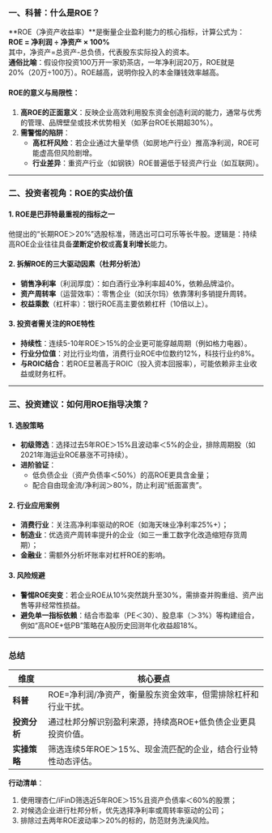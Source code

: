 ### 一、科普：什么是ROE？
**ROE（净资产收益率）**是衡量企业盈利能力的核心指标，计算公式为：  
**ROE = 净利润 ÷ 净资产 × 100%**  
其中，净资产=总资产-总负债，代表股东实际投入的资本。  
**通俗比喻**：假设你投资100万开一家奶茶店，一年净利润20万，ROE就是20%（20万÷100万）。ROE越高，说明你投入的本金赚钱效率越高。

#### ROE的意义与局限性：
1. **高ROE的正面意义**：反映企业高效利用股东资金创造利润的能力，通常与优秀的管理、品牌壁垒或技术优势相关（如茅台ROE长期超30%）。  
2. **需警惕的陷阱**：  
   - **高杠杆风险**：若企业通过大量举债（如房地产行业）推高净利润，ROE可能虚高但风险剧增。  
   - **行业差异**：重资产行业（如钢铁）ROE普遍低于轻资产行业（如互联网）。  

---

### 二、投资者视角：ROE的实战价值
#### 1. **ROE是巴菲特最重视的指标之一**  
   他提出的“长期ROE＞20%”选股标准，筛选出可口可乐等长牛股。逻辑是：持续高ROE企业往往具备**垄断定价权**或**高复利增长**能力。

#### 2. **拆解ROE的三大驱动因素（杜邦分析法）**  
   - **销售净利率**（利润厚度）：如白酒行业净利率超40%，依赖品牌溢价。  
   - **资产周转率**（运营效率）：零售企业（如沃尔玛）依靠薄利多销提升周转。  
   - **权益乘数**（杠杆率）：银行ROE高主要依赖杠杆（10倍以上）。  

#### 3. **投资者需关注的ROE特性**  
   - **持续性**：连续5-10年ROE＞15%的企业更可能穿越周期（例如格力电器）。  
   - **行业分位值**：对比行业均值，消费行业ROE中位数约12%，科技行业约8%。  
   - **与ROIC结合**：若ROE显著高于ROIC（投入资本回报率），可能依赖非主业收益或财务杠杆。

---

### 三、投资建议：如何用ROE指导决策？
#### 1. **选股策略**  
   - **初级筛选**：选择过去5年ROE＞15%且波动率＜5%的企业，排除周期股（如2021年海运业ROE暴涨不可持续）。  
   - **进阶验证**：  
     - 低负债企业（资产负债率＜50%）的高ROE更具含金量；  
     - 配合自由现金流/净利润＞80%，防止利润“纸面富贵”。

#### 2. **行业应用案例**  
   - **消费行业**：关注高净利率驱动的ROE（如海天味业净利率25%+）；  
   - **制造业**：优选资产周转率提升的企业（如三一重工数字化改造缩短存货周期）；  
   - **金融业**：需额外分析坏账率对杠杆ROE的影响。

#### 3. **风险规避**  
   - **警惕ROE突变**：若企业ROE从10%突然跳升至30%，需排查并购重组、资产出售等非经常性损益。  
   - **避免单一指标依赖**：结合市盈率（PE＜30）、股息率（＞3%）等构建组合，例如“高ROE+低PB”策略在A股历史回测年化收益超18%。

---

### 总结
| 维度        | 核心要点                                                                 |
|-------------|--------------------------------------------------------------------------|
| **科普**    | ROE=净利润/净资产，衡量股东资金效率，但需排除杠杆和行业干扰。               |
| **投资分析**| 通过杜邦分解识别盈利来源，持续高ROE+低负债企业更具投资价值。                |
| **实操策略**| 筛选连续5年ROE＞15%、现金流匹配的企业，结合行业特性动态评估。               |

**行动清单**：  
1. 使用理杏仁/iFinD筛选近5年ROE＞15%且资产负债率＜60%的股票；  
2. 对候选企业进行杜邦分析，优先选择净利率或周转率驱动的公司；  
3. 排除过去两年ROE波动率＞20%的标的，防范财务洗澡风险。
